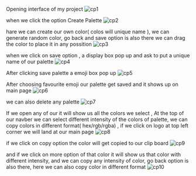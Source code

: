 Opening interface of my project
![cp1](https://user-images.githubusercontent.com/79990459/114150771-0b335b00-993a-11eb-827d-c2f495e8822d.png)

when we click the option Create Palette
![cp2](https://user-images.githubusercontent.com/79990459/114151013-4e8dc980-993a-11eb-972d-f46933bc96a7.png)

hare we can create our own color( colos will unique name ), we can generate random color, go back and save option is also there
we can drag the color to place it in any possition
![cp3](https://user-images.githubusercontent.com/79990459/114151287-96145580-993a-11eb-9ad6-870c7ea8c2b9.png)

when we click on save option , a display box pop up and ask to put a unique name of our palette
![cp4](https://user-images.githubusercontent.com/79990459/114151725-0ae78f80-993b-11eb-9937-aaf95e9ed584.png)

After clicking save palette a emoji box pop up
![cp5](https://user-images.githubusercontent.com/79990459/114159572-8ea57a00-9943-11eb-9cee-7de43349abc7.png)

After choosing favourite emoji our palette get saved and it shows up on main page
![cp6](https://user-images.githubusercontent.com/79990459/114159955-fcea3c80-9943-11eb-9353-6a0b92baaaba.png)

we can also delete any palette
![cp7](https://user-images.githubusercontent.com/79990459/114160036-155a5700-9944-11eb-8f64-32700fc82724.png)

If we open any of our it will show us all the colors we select , At the top of our navber we can select different intensity of the colors of palette, we can copy colors in different format( hex/rgb/rgba) , if we click on logo at top left corner we will land at our main page
![cp8](https://user-images.githubusercontent.com/79990459/114160615-bfd27a00-9944-11eb-818f-35302a65dfaf.png)

if we click on copy option the color will get copied to our clip  board
![cp9](https://user-images.githubusercontent.com/79990459/114160809-f1e3dc00-9944-11eb-8fd3-3a73f07f02fc.png)

and if we click on more option of that color it will show us that color with different intensity, and we can copy any intensity of color, go back option is also there, here we can also copy color in different format
![cp10](https://user-images.githubusercontent.com/79990459/114161052-3d968580-9945-11eb-8189-1dbb66a75e61.png)



